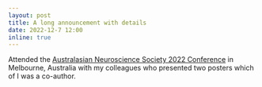 ```yaml
---
layout: post
title: A long announcement with details
date: 2022-12-7 12:00
inline: true
---
```


Attended the [Australasian Neuroscience Society 2022 Conference](https://www.ans.org.au/ans-2022-asm) in Melbourne, Australia with my colleagues who presented two posters which of I was a co-author.
